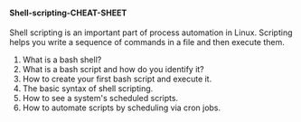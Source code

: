 #### Shell-scripting-CHEAT-SHEET #####

Shell scripting is an important part of process automation in Linux. Scripting helps you write a sequence of commands in a file and then execute them.

1. What is a bash shell?
2. What is a bash script and how do you identify it?
3. How to create your first bash script and execute it.
4. The basic syntax of shell scripting.
5. How to see a system's scheduled scripts.
6. How to automate scripts by scheduling via cron jobs.
